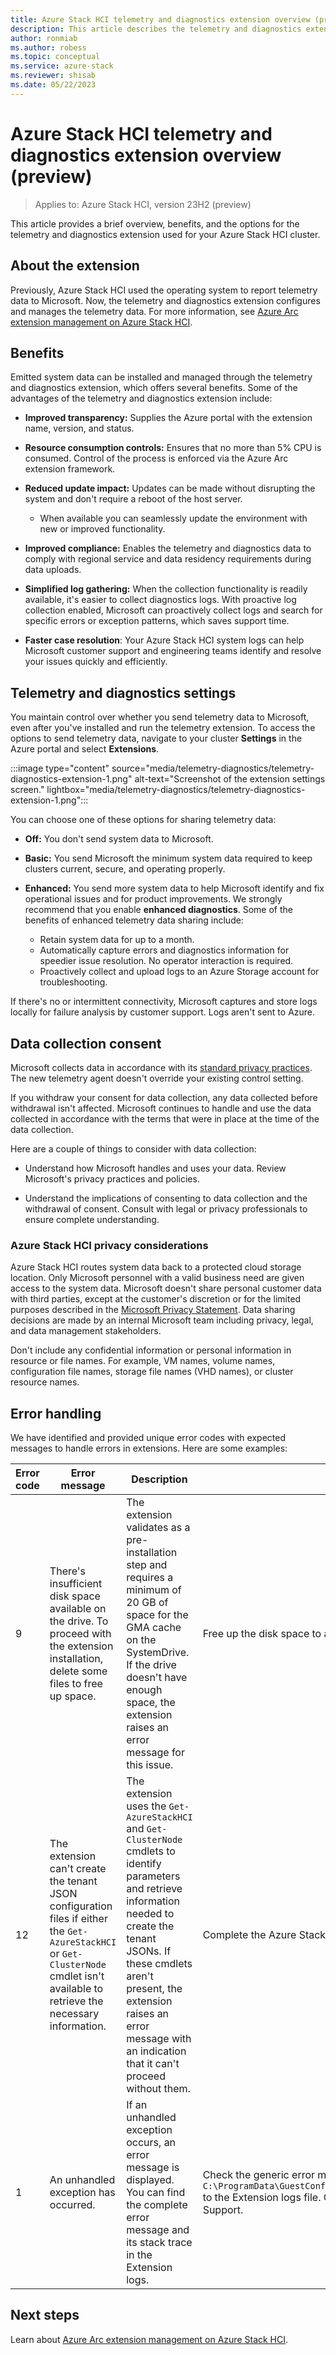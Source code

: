 ```yaml
---
title: Azure Stack HCI telemetry and diagnostics extension overview (preview)
description: This article describes the telemetry and diagnostics extension in Azure Stack HCI (preview).
author: ronmiab
ms.author: robess
ms.topic: conceptual
ms.service: azure-stack
ms.reviewer: shisab
ms.date: 05/22/2023
---
```

# Azure Stack HCI telemetry and diagnostics extension overview (preview)

>Applies to: Azure Stack HCI, version 23H2 (preview)

This article provides a brief overview, benefits, and the options for the telemetry and diagnostics extension used for your Azure Stack HCI cluster.

## About the extension

Previously, Azure Stack HCI used the operating system to report telemetry data to Microsoft. Now, the telemetry and diagnostics extension configures and manages the telemetry data. For more information, see
[Azure Arc extension management on Azure Stack HCI](../manage/arc-extension-management.md#azure-managed-extensions-in-azure-stack-hci-preview).

## Benefits

Emitted system data can be installed and managed through the telemetry and diagnostics extension, which offers several benefits. Some of the advantages of the telemetry and diagnostics extension include:

- **Improved transparency:** Supplies the Azure portal with the extension name, version, and status.

- **Resource consumption controls:** Ensures that no more than 5% CPU is consumed. Control of the process is enforced via the Azure Arc extension framework.

- **Reduced update impact:** Updates can be made without disrupting the system and don't require a reboot of the host server.

  - When available you can seamlessly update the environment with new or improved functionality.

- **Improved compliance:** Enables the telemetry and diagnostics data to comply with regional service and data residency requirements during data uploads.
  
- **Simplified log gathering:** When the collection functionality is readily available, it's easier to collect diagnostics logs. With proactive log collection enabled, Microsoft can proactively collect logs and search for specific errors or exception patterns, which saves support time.

- **Faster case resolution**: Your Azure Stack HCI system logs can help Microsoft customer support and engineering teams identify and resolve your issues quickly and efficiently.

## Telemetry and diagnostics settings

You maintain control over whether you send telemetry data to Microsoft, even after you've installed and run the telemetry extension. To access the options to send telemetry data, navigate to your cluster **Settings** in the Azure portal and select **Extensions**.

:::image type="content" source="media/telemetry-diagnostics/telemetry-diagnostics-extension-1.png" alt-text="Screenshot of the extension settings screen." lightbox="media/telemetry-diagnostics/telemetry-diagnostics-extension-1.png":::

You can choose one of these options for sharing telemetry data:

- **Off:** You don't send system data to Microsoft.

- **Basic:** You send Microsoft the minimum system data required to keep clusters current, secure, and operating properly.

- **Enhanced:** You send more system data to help Microsoft identify and fix operational issues and for product improvements. We strongly recommend that you enable **enhanced diagnostics**. Some of the benefits of enhanced telemetry data sharing include:

  - Retain system data for up to a month.
  - Automatically capture errors and diagnostics information for speedier issue resolution. No operator interaction is required.
  - Proactively collect and upload logs to an Azure Storage account for troubleshooting.

If there's no or intermittent connectivity, Microsoft captures and store logs locally for failure analysis by customer support. Logs aren't sent to Azure.

## Data collection consent

Microsoft collects data in accordance with its [standard privacy practices](https://privacy.microsoft.com/). The new telemetry agent doesn't override your existing control setting.

If you withdraw your consent for data collection, any data collected before withdrawal isn't affected. Microsoft continues to handle and use the data collected in accordance with the terms that were in place at the time of the data collection.

Here are a couple of things to consider with data collection:

- Understand how Microsoft handles and uses your data. Review Microsoft's privacy practices and policies.

- Understand the implications of consenting to data collection and the withdrawal of consent. Consult with legal or privacy professionals to ensure complete understanding.

### Azure Stack HCI privacy considerations

Azure Stack HCI routes system data back to a protected cloud storage location. Only Microsoft personnel with a valid business need are given access to the system data. Microsoft doesn't share personal customer data with third parties, except at the customer's discretion or for the limited purposes described in the [Microsoft Privacy Statement](https://privacy.microsoft.com/privacystatement). Data sharing decisions are made by an internal Microsoft team including privacy, legal, and data management stakeholders.

Don't include any confidential information or personal information in resource or file names. For example, VM names, volume names, configuration file names, storage file names (VHD names), or cluster resource names.

## Error handling

We have identified and provided unique error codes with expected messages to handle errors in extensions.
Here are some examples:

| Error code | Error message | Description | Mitigation steps |
|------------|---------------|-------------|------------------|
| 9 | There's insufficient disk space available on the drive. To proceed with the extension installation, delete some files to free up space. | The extension validates as a pre-installation step and requires a minimum of 20 GB of space for the GMA cache on the SystemDrive. If the drive doesn't have enough space, the extension raises an error message for this issue. | Free up the disk space to allow the extension to continue.|
| 12 | The extension can't create the tenant JSON configuration files if either the `Get-AzureStackHCI` or `Get-ClusterNode` cmdlet isn't available to retrieve the necessary information. | The extension uses the `Get-AzureStackHCI` and `Get-ClusterNode` cmdlets to identify parameters and retrieve information needed to create the tenant JSONs. If these cmdlets aren't present, the extension raises an error message with an indication that it can't proceed without them. | Complete the Azure Stack HCI registration step correctly. |
| 1 | An unhandled exception has occurred. | If an unhandled exception occurs, an error message is displayed. You can find the complete error message and its stack trace in the Extension logs. | Check the generic error message and contact Microsoft Support. Follow this path `C:\ProgramData\GuestConfig\extension_logs\Microsoft.AzureStack.Observability` to the Extension logs file. Once you've located the logs, provide them to Microsoft Support.|

## Next steps

Learn about [Azure Arc extension management on Azure Stack HCI](../manage/arc-extension-management.md).

